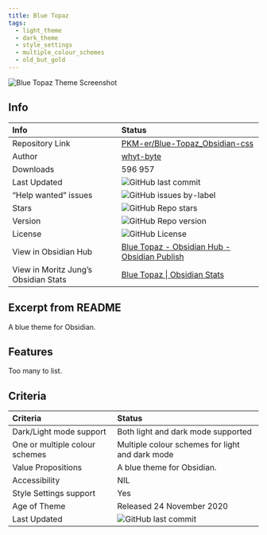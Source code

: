```yaml
---
title: Blue Topaz
tags:
  - light_theme
  - dark_theme
  - style_settings
  - multiple_colour_schemes
  - old_but_gold
---
```


<img alt="Blue Topaz Theme Screenshot" src="https://raw.githubusercontent.com/PKM-er/Blue-Topaz_Obsidian-css/refs/heads/master/preview_Blue%20Topaz.png">

## Info

| Info                                 | Status                                                                                                                                                                                                                  |
| :----------------------------------- | :---------------------------------------------------------------------------------------------------------------------------------------------------------------------------------------------------------------------- |
| Repository Link                      | [PKM-er/Blue-Topaz_Obsidian-css](https://github.com/PKM-er/Blue-Topaz_Obsidian-css)                                                                                                                                     |
| Author                               | [whyt-byte](https://github.com/whyt-byte)                                                                                                                                                                               |
| Downloads                            | 596 957                                                                                                                                                                                                                 |
| Last Updated                         | <img alt="GitHub last commit" src="https://img.shields.io/github/last-commit/PKM-er/Blue-Topaz_Obsidian-css?color=573E7A&amp;label=last%20update&amp;logo=github&amp;style=for-the-badge" referrerpolicy="no-referrer"> |
| “Help wanted” issues                 | <img alt="GitHub issues by-label" src="https://img.shields.io/github/issues/PKM-er/Blue-Topaz_Obsidian-css/help%20wanted?color=573E7A&amp;logo=github&amp;style=for-the-badge" referrerpolicy="no-referrer">            |
| Stars                                | <img alt="GitHub Repo stars" src="https://img.shields.io/github/stars/PKM-er/Blue-Topaz_Obsidian-css?color=573E7A&amp;logo=github&amp;style=for-the-badge" referrerpolicy="no-referrer">                                |
| Version                              | <img alt="GitHub Repo version" src="https://img.shields.io/github/v/release/PKM-er/Blue-Topaz_Obsidian-css?color=573E7A&amp;logo=github&amp;style=for-the-badge&sort=semver" referrerpolicy="no-referrer">              |
| License                              | <img alt="GitHub License" src="https://img.shields.io/github/license/PKM-er/Blue-Topaz_Obsidian-css?style=for-the-badge" referrerpolicy="noreferrer">                                                                   |
| View in Obsidian Hub                 | [Blue Topaz \- Obsidian Hub \- Obsidian Publish](https://publish.obsidian.md/hub/02+-+Community+Expansions/02.05+All+Community+Expansions/Themes/Blue+Topaz)                                                            |
| View in Moritz Jung’s Obsidian Stats | [Blue Topaz \| Obsidian Stats](https://www.moritzjung.dev/obsidian-stats/themes/blue-topaz/)                                                                                                                            |

## Excerpt from README

A blue theme for Obsidian.

## Features

Too many to list.

## Criteria

| Criteria                       | Status                                                                                                                                                                                                                  |
| :----------------------------- | :---------------------------------------------------------------------------------------------------------------------------------------------------------------------------------------------------------------------- |
| Dark/Light mode support        | Both light and dark mode supported                                                                                                                                                                                      |
| One or multiple colour schemes | Multiple colour schemes for light and dark mode                                                                                                                                                                         |
| Value Propositions             | A blue theme for Obsidian.                                                                                                                                                                                              |
| Accessibility                  | NIL                                                                                                                                                                                                                     |
| Style Settings support         | Yes                                                                                                                                                                                                                     |
| Age of Theme                   | Released 24 November 2020                                                                                                                                                                                               |
| Last Updated                   | <img alt="GitHub last commit" src="https://img.shields.io/github/last-commit/PKM-er/Blue-Topaz_Obsidian-css?color=573E7A&amp;label=last%20update&amp;logo=github&amp;style=for-the-badge" referrerpolicy="no-referrer"> |
